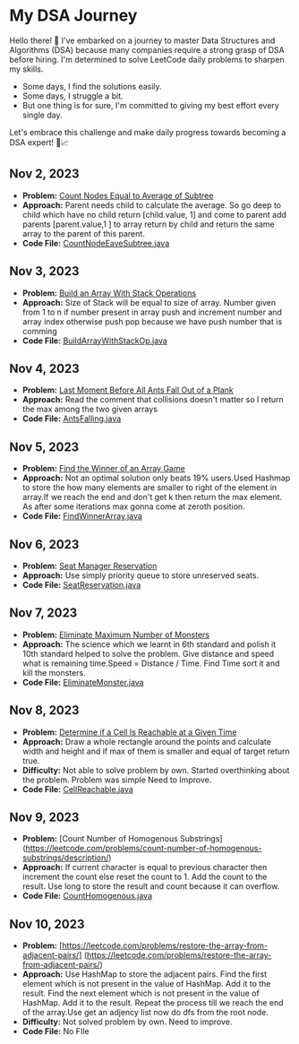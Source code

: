 # My DSA Journey

Hello there! 👋 I've embarked on a journey to master Data Structures and Algorithms (DSA) because many companies require a strong grasp of DSA before hiring. I'm determined to solve LeetCode daily problems to sharpen my skills. 

- Some days, I find the solutions easily.
- Some days, I struggle a bit.
- But one thing is for sure, I'm committed to giving my best effort every single day.

Let's embrace this challenge and make daily progress towards becoming a DSA expert! 💪📈


## Nov 2, 2023

- **Problem:** [Count Nodes Equal to Average of Subtree](https://leetcode.com/problems/count-nodes-equal-to-average-of-subtree/description/)
- **Approach:** Parent needs child to calculate the average. So go deep to child which have no child return [child.value, 1] and come to parent add parents [parent.value,1 ] to array return by child and return the same array to the parent of this parent.
- **Code File:** [CountNodeEaveSubtree.java](CountNodeEaveSubtree.java)

## Nov 3, 2023
- **Problem:** [Build an Array With Stack Operations](https://leetcode.com/problems/build-an-array-with-stack-operations/description/)
- **Approach:** Size of Stack will be equal to size of array. Number given from 1 to n if number present in array push and increment number and array index otherwise push pop because we have push number that is comming
- **Code File:** [BuildArrayWithStackOp.java](BuildArrayWithStackOp.java)

## Nov 4, 2023

- **Problem:** [Last Moment Before All Ants Fall Out of a Plank](https://leetcode.com/problems/last-moment-before-all-ants-fall-out-of-a-plank/description/)
- **Approach:** Read the comment that collisions doesn't matter so I return the max among the two given arrays
- **Code File:** [AntsFalling.java](AntsFalling.java)

## Nov 5, 2023

- **Problem:** [Find the Winner of an Array Game](https://leetcode.com/problems/find-the-winner-of-an-array-game/description/)
- **Approach:** Not an optimal solution only beats 19% users.Used Hashmap to store the how many elements are smaller to right of the element in array.If we reach the end and don't get k then return the max element. As after some iterations max gonna come at zeroth position.
- **Code File:** [FindWinnerArray.java](FindWinnerArray.java)

## Nov 6, 2023

- **Problem:** [Seat Manager Reservation](https://leetcode.com/problems/seat-reservation-manager/)
- **Approach:** Use simply priority queue to store unreserved seats.
- **Code File:** [SeatReservation.java](SeatReservation.java)

## Nov 7, 2023

- **Problem:** [Eliminate Maximum Number of Monsters](https://leetcode.com/problems/eliminate-maximum-number-of-monsters/description/)
- **Approach:** The science which we learnt in 6th standard and polish it 10th standard helped to solve the problem. Give distance and speed what is remaining time.Speed = Distance / Time. Find Time sort it and kill the monsters.
- **Code File:** [EliminateMonster.java](EliminateMonster.java)

## Nov 8, 2023
- **Problem:** [Determine if a Cell Is Reachable at a Given Time](https://leetcode.com/problems/determine-if-a-cell-is-reachable-at-a-given-time/description/)
- **Approach:** Draw a whole rectangle around the points and calculate width and height and  if max of them is smaller and equal of target return true.
- **Difficulty:** Not able to solve problem by own. Started overthinking about the problem. Problem was simple Need to Improve.
- **Code File:** [CellReachable.java](CellReachable.java)


## Nov 9, 2023
- **Problem:** [Count Number of Homogenous Substrings] (https://leetcode.com/problems/count-number-of-homogenous-substrings/description/)
- **Approach:** If current character is equal to previous character then increment the count else reset the count to 1. Add the count to the result. Use long to store the result and count because it can overflow.
- **Code File:** [CountHomogenous.java](CountHomogenous.java)

## Nov 10, 2023
- **Problem:** [https://leetcode.com/problems/restore-the-array-from-adjacent-pairs/] (https://leetcode.com/problems/restore-the-array-from-adjacent-pairs/)
- **Approach:** Use HashMap to store the adjacent pairs. Find the first element which is not present in the value of HashMap. Add it to the result. Find the next element which is not present in the value of HashMap. Add it to the result. Repeat the process till we reach the end of the array.Use get an adjency list now do dfs from the root node.
- **Difficulty:** Not solved problem by own. Need to improve.
- **Code File:** No FIle
